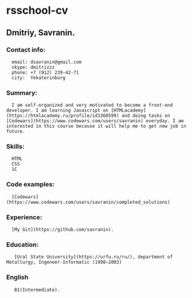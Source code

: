 # rsschool-cv
## Dmitriy, Savranin.

### Contact info: 
      email: dsavranin@gmail.com
	  skype: dmitrizzz
      phone: +7 (912) 239-42-71
	  city:  Yekaterinburg
	  
### Summary:
      I am self-organized and very motivated to become a front-end developer. I am learning Javascript on [HTMLacademy](https://htmlacademy.ru/profile/id1360599) and doing tasks on [Codewars](https://www.codewars.com/users/savranin) everyday. I am interested in this course because it will help me to get new job in future.
	  
### Skills:
	  HTML
	  CSS
	  1C
	  
### Code examples:
      [Codewars](https://www.codewars.com/users/savranin/completed_solutions)
	  
### Experience:
      [My Git](https://github.com/savranin).
	  
### Education:
       [Ural State University](https://urfu.ru/ru/), department of Metallurgy, Ingeneer-Informatic (1998—2003)
	   
### English
       B1(Intermediate).
